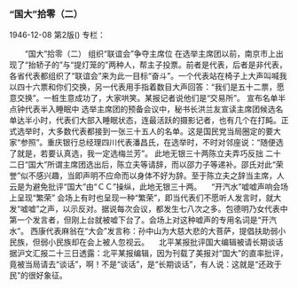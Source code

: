 ### “国大”拾零（二）

1946-12-08
第2版()
专栏：

　　“国大”拾零（二）
    组织“联谊会”争夺主席位
    在选举主席团以前，南京市上出现了“抬轿子的”与“提灯笼的”两种人，帮主子投票。前者是代表，后者是非代表，各省代表都组织了“联谊会”来为此一目标“奋斗”。一个代表站在椅子上大声叫喊我以四十六票和你们交换，另一代表用手指着数目大声回答：“我们是五十二票，愿意交换”。一桩生意成功了，大家哄笑。某报记者说他们是“交易所”。
    宣布名单半点钟代表半入睡眠中
    选举主席团的预备会议中，秘书长洪兰友宣读主席团候选名单达半小时，代表们大部入睡眠状态，连最活跃的摄影记者，也有几个在打盹。正式选举时，大多数代表都接到一张三十五人的名单。这是国民党当局圈定的要大家“参照”。重庆银行总经理四川代表潘昌氏，在选举时，不时对邻座说：“随便选了就是，若要认真选，我一定选梅兰芳”。
    此地无银三十两陈立夫弄巧反拙
    二十二日“国大”所谓主席团选出后，陈立夫等请辞，而以邵力子等递补。邵氏对此“荣誉”似不感兴趣，当即声明不应命而以身体不好为辞。至于陈立夫之辞当主席，人云是为避免批评“国大”由“ＣＣ”操纵，此地无银三十两。
  　“开汽水”嘘嘘声响会场上呈现“繁荣”
    会场上有时也呈现一种“繁荣”，即当代表们不愿听人发言时，就大发“嘘嘘”之声，以示反对。据说每次会议，都发生七八次之多。包德明乃女代表中第一个发言者，但刚上台就被嘘下台了。会场上对这种嘘声的专用名词是“开汽水”。
    西康代表麻翁在“大会”发言称：孙中山为大慈大悲的大菩萨，提倡扶助弱小民族，但弱小民族却在会上被人忽视云。
  　北平某报批评国大编辑被请长期谈话
    据沪文汇报二十三日透露：北平某报编辑，因为刊载了美报对“国大”的直率批评，竟被当局请去“谈话”，啊！不是“谈话”，是“长期谈话”，有人说：这就是“还政于民”的很好象征。

